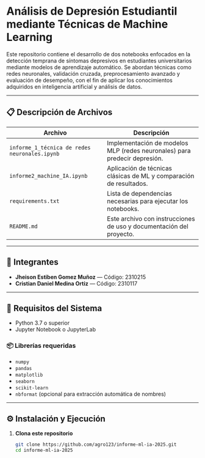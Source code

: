 # Análisis de Depresión Estudiantil mediante Técnicas de Machine Learning

Este repositorio contiene el desarrollo de dos notebooks enfocados en la detección temprana de síntomas depresivos en estudiantes universitarios mediante modelos de aprendizaje automático. Se abordan técnicas como redes neuronales, validación cruzada, preprocesamiento avanzado y evaluación de desempeño, con el fin de aplicar los conocimientos adquiridos en inteligencia artificial y análisis de datos.

---

## 📋 Descripción de Archivos

| Archivo                                             | Descripción                                                                 |
|-----------------------------------------------------|-----------------------------------------------------------------------------|
| `informe_1_técnica de redes neuronales.ipynb`       | Implementación de modelos MLP (redes neuronales) para predecir depresión.  |
| `informe2_machine_IA.ipynb`                         | Aplicación de técnicas clásicas de ML y comparación de resultados.         |
| `requirements.txt`                                  | Lista de dependencias necesarias para ejecutar los notebooks.              |
| `README.md`                                         | Este archivo con instrucciones de uso y documentación del proyecto.        |

---

## 👥 Integrantes

- **Jheison Estiben Gomez Muñoz** — Código: 2310215  
- **Cristian Daniel Medina Ortiz** — Código: 2310117  

---

## 🧪 Requisitos del Sistema

- Python 3.7 o superior  
- Jupyter Notebook o JupyterLab  

### 📦 Librerías requeridas

- `numpy`  
- `pandas`  
- `matplotlib`  
- `seaborn`  
- `scikit-learn`  
- `nbformat` (opcional para extracción automática de nombres)

---

## ⚙️ Instalación y Ejecución

1. **Clona este repositorio**  
   ```bash
   git clone https://github.com/agro123/informe-ml-ia-2025.git
   cd informe-ml-ia-2025
